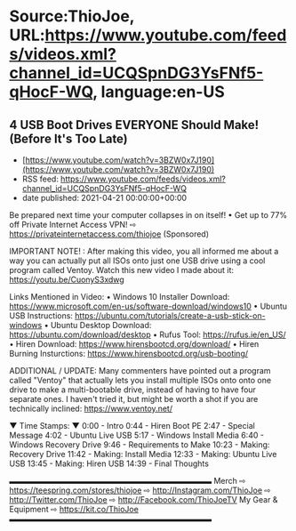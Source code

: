 # Source:ThioJoe, URL:https://www.youtube.com/feeds/videos.xml?channel_id=UCQSpnDG3YsFNf5-qHocF-WQ, language:en-US

## 4 USB Boot Drives EVERYONE Should Make! (Before It's Too Late)
 - [https://www.youtube.com/watch?v=3BZW0x7J190](https://www.youtube.com/watch?v=3BZW0x7J190)
 - RSS feed: https://www.youtube.com/feeds/videos.xml?channel_id=UCQSpnDG3YsFNf5-qHocF-WQ
 - date published: 2021-04-21 00:00:00+00:00

Be prepared next time your computer collapses in on itself!
• Get up to 77% off Private Internet Access VPN!  ⇨ https://privateinternetaccess.com/thiojoe (Sponsored)

IMPORTANT NOTE! : After making this video, you all informed me about a way you can actually put all ISOs onto just one USB drive using a cool program called Ventoy. Watch this new video I made about it: https://youtu.be/CuonyS3xdwg

Links Mentioned in Video:
• Windows 10 Installer Download: https://www.microsoft.com/en-us/software-download/windows10
• Ubuntu USB Instructions: https://ubuntu.com/tutorials/create-a-usb-stick-on-windows
• Ubuntu Desktop Download: https://ubuntu.com/download/desktop
• Rufus Tool: https://rufus.ie/en_US/
• Hiren Download: https://www.hirensbootcd.org/download/
• Hiren Burning Insturctions: https://www.hirensbootcd.org/usb-booting/

ADDITIONAL / UPDATE: Many commenters have pointed out a program called "Ventoy" that actually lets you install multiple ISOs onto onto one drive to make a multi-bootable drive, instead of having to have four separate ones. I haven't tried it, but might be worth a shot if you are technically inclined: https://www.ventoy.net/

▼ Time Stamps: ▼
0:00 - Intro
0:44 - Hiren Boot PE
2:47 - Special Message
4:02 - Ubuntu Live USB
5:17 - Windows Install Media
6:40 - Windows Recovery Drive
9:46 - Requirements to Make
10:23 - Making: Recovery Drive
11:42 - Making: Install Media
12:33 - Making: Ubuntu Live USB
13:45 - Making: Hiren USB
14:39 - Final Thoughts

▬▬▬▬▬▬▬▬▬▬▬▬▬▬▬▬▬▬▬▬▬▬▬▬▬▬
Merch ⇨ https://teespring.com/stores/thiojoe
⇨ http://Instagram.com/ThioJoe
⇨ http://Twitter.com/ThioJoe
⇨ http://Facebook.com/ThioJoeTV
My Gear & Equipment ⇨ https://kit.co/ThioJoe
▬▬▬▬▬▬▬▬▬▬▬▬▬▬▬▬▬▬▬▬▬▬▬▬▬▬

